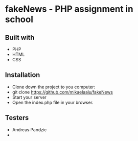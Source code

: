 # fakeNews - PHP assignment in school

## Built with 
* PHP
* HTML
* CSS


## Installation 
* Clone down the project to you computer:
* git clone https://github.com/mikaelaalu/fakeNews
* Start your server
* Open the index.php file in your browser.

## Testers 
* Andreas Pandzic
*
